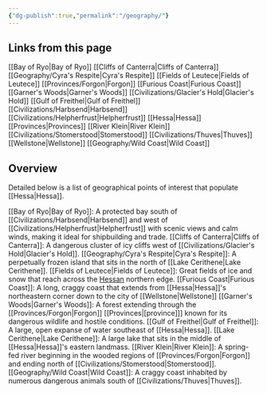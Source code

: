 ```yaml
---
{"dg-publish":true,"permalink":"/geography/"}
---
```


## Links from this page
[[Bay of Ryo\|Bay of Ryo]]
[[Cliffs of Canterra\|Cliffs of Canterra]]
[[Geography/Cyra's Respite\|Cyra's Respite]]
[[Fields of Leutece\|Fields of Leutece]]
[[Provinces/Forgon\|Forgon]]
[[Furious Coast\|Furious Coast]]
[[Garner's Woods\|Garner's Woods]]
[[Civilizations/Glacier's Hold\|Glacier's Hold]]
[[Gulf of Freithel\|Gulf of Freithel]]
[[Civilizations/Harbsend\|Harbsend]]
[[Civilizations/Helpherfrust\|Helpherfrust]]
[[Hessa\|Hessa]]
[[Provinces\|Provinces]]
[[River Klein\|River Klein]]
[[Civilizations/Stomerstood\|Stomerstood]]
[[Civilizations/Thuves\|Thuves]]
[[Wellstone\|Wellstone]]
[[Geography/Wild Coast\|Wild Coast]]
## Overview
Detailed below is a list of geographical points of interest that populate [[Hessa\|Hessa]].

[[Bay of Ryo\|Bay of Ryo]]: A protected bay south of [[Civilizations/Harbsend\|Harbsend]] and west of [[Civilizations/Helpherfrust\|Helpherfrust]] with scenic views and calm winds, making it ideal for shipbuilding and trade.
[[Cliffs of Canterra\|Cliffs of Canterra]]: A dangerous cluster of icy cliffs west of [[Civilizations/Glacier's Hold\|Glacier's Hold]].
[[Geography/Cyra's Respite\|Cyra's Respite]]: A perpetually frozen island that sits in the north of [[Lake Cerithene\|Lake Cerithene]].
[[Fields of Leutece\|Fields of Leutece]]: Great fields of ice and snow that reach across the [Hessan](Hessa) northern edge.
[[Furious Coast\|Furious Coast]]: A long, craggy coast that extends from [[Hessa\|Hessa]]'s northeastern corner down to the city of [[Wellstone\|Wellstone]]
[[Garner's Woods\|Garner's Woods]]: A forest extending through the [[Provinces/Forgon\|Forgon]] [[Provinces\|[province]]] known for its dangerous wildlife and hostile conditions.
[[Gulf of Freithel\|Gulf of Freithel]]: A large, open expanse of water southeast of [[Hessa\|Hessa]].
[[Lake Cerithene\|Lake Cerithene]]: A large lake that sits in the middle of [[Hessa\|Hessa]]'s eastern landmass.
[[River Klein\|River Klein]]: A spring-fed river beginning in the wooded regions of [[Provinces/Forgon\|Forgon]] and ending north of [[Civilizations/Stomerstood\|Stomerstood]].
[[Geography/Wild Coast\|Wild Coast]]: A craggy coast inhabited by numerous dangerous animals south of [[Civilizations/Thuves\|Thuves]].